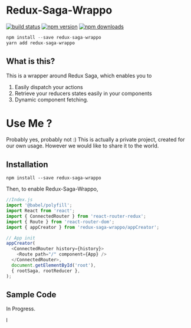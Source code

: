 Redux-Saga-Wrappo
=============

[![build status](https://img.shields.io/travis/codedsphere/redux-saga-wrappo/master.svg?style=flat-square)](https://travis-ci.org/gaearon/redux-saga-wrappo) 
[![npm version](https://img.shields.io/npm/v/redux-saga-wrappo.svg?style=flat-square)](https://www.npmjs.com/package/redux-saga-wrappo)
[![npm downloads](https://img.shields.io/npm/dm/redux-saga-wrappo.svg?style=flat-square)](https://www.npmjs.com/package/redux-saga-wrappo)

```js
npm install --save redux-saga-wrappo
yarn add redux-saga-wrappo
```

## What is this?

This is a wrapper around Redux Saga, which enables you to 
1. Easily dispatch your actions
2. Retrieve your reducers states easily in your components
3. Dynamic component fetching.

# Use Me ?
Probably yes, probably not :) 
This is actually a private project, created for our own usage. However we would like to share it to the world.

## Installation

```
npm install --save redux-saga-wrappo
```

Then, to enable Redux-Saga-Wrappo, 

```js
//Index.js 
import '@babel/polyfill';
import React from 'react';
import { ConnectedRouter } from 'react-router-redux';
import { Route } from 'react-router-dom';
import { appCreator } from 'redux-saga-wrappo/appCreator';

// App init 
appCreator(
  <ConnectedRouter history={history}>
    <Route path="/" component={App} />
  </ConnectedRouter>,
  document.getElementById('root'),
  { rootSaga, rootReducer },
);

```

## Sample Code

In Progress.


l